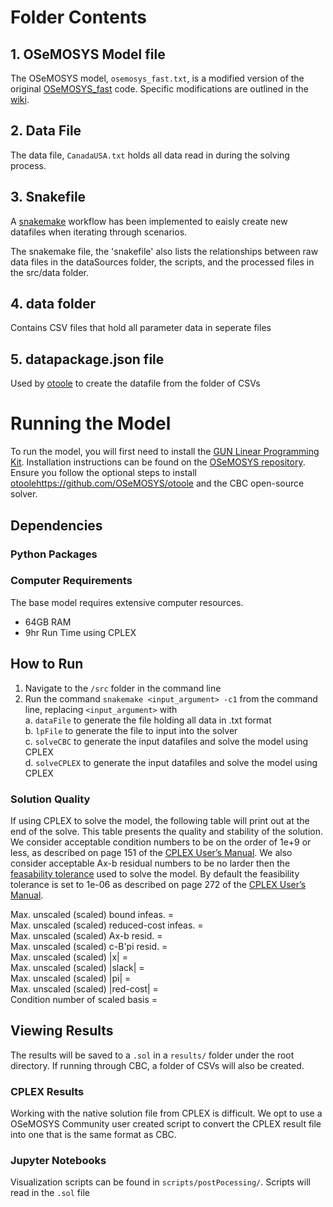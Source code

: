 # Folder Contents

## 1. OSeMOSYS Model file 
The OSeMOSYS model, `osemosys_fast.txt`, is a modified version of the original [OSeMOSYS_fast](https://github.com/OSeMOSYS/OSeMOSYS_GNU_MathProg/tree/master/src#installation) code. Specific modifications are outlined in the [wiki](https://github.com/DeltaE/Canada-U.S.-ElecTrade/wiki). 

## 2. Data File 
The data file, `CanadaUSA.txt` holds all data read in during the solving process. 

## 3. Snakefile
A [snakemake](https://snakemake.readthedocs.io/en/stable/) workflow has been implemented to eaisly create new datafiles when iterating through scenarios.

The snakemake file, the 'snakefile' also lists the relationships between raw data files in the dataSources folder, the scripts, and the processed files in the src/data folder.

## 4. data folder 
Contains CSV files that hold all parameter data in seperate files 

## 5. datapackage.json file 
Used by [otoole](https://github.com/OSeMOSYS/otoole) to create the datafile from the folder of CSVs

# Running the Model
To run the model, you will first need to install the [GUN Linear Programming Kit](https://www.gnu.org/software/glpk/). Installation instructions can be found on the [OSeMOSYS repository](https://github.com/OSeMOSYS/OSeMOSYS_GNU_MathProg/tree/master/src#installation). Ensure you follow the optional steps to install [otoole]()https://github.com/OSeMOSYS/otoole and the CBC open-source solver. 

## Dependencies 
### Python Packages 


### Computer Requirements
The base model requires extensive computer resources. 
- 64GB RAM 
- 9hr Run Time using CPLEX 

## How to Run 
1. Navigate to the `/src` folder in the command line 
2. Run the command `snakemake <input_argument> -c1` from the command line, replacing `<input_argument>` with  
a.  `dataFile` to generate the file holding all data in .txt format  
b.  `lpFile` to generate the file to input into the solver  
c.  `solveCBC` to generate the input datafiles and solve the model using CPLEX  
d. `solveCPLEX` to generate the input datafiles and solve the model using CPLEX

### Solution Quality 
If using CPLEX to solve the model, the following table will print out at the end of the solve. This table presents the quality and stability of the solution. We consider acceptable condition numbers to be on the order of 1e+9 or less, as described on page 151 of the [CPLEX User’s Manual](https://perso.ensta-paris.fr/~diam/ro/online/cplex/cplex1271_pdfs/usrcplex.pdf). We also consider acceptable Ax-b residual numbers to be no larder then the [feasability tolerance](http://www-eio.upc.edu/lceio/manuals/cplex-11/html/refparameterscplex/refparameterscplex47.html) used to solve the model. By default the feasibility tolerance is set to 1e-06 as described on page 272 of the [CPLEX User’s Manual](https://perso.ensta-paris.fr/~diam/ro/online/cplex/cplex1271_pdfs/usrcplex.pdf). 

Max. unscaled (scaled) bound infeas.        =  
Max. unscaled (scaled) reduced-cost infeas. =  
Max. unscaled (scaled) Ax-b resid.          =  
Max. unscaled (scaled) c-B'pi resid.        =  
Max. unscaled (scaled) |x|                  =  
Max. unscaled (scaled) |slack|              =  
Max. unscaled (scaled) |pi|                 =  
Max. unscaled (scaled) |red-cost|           =  
Condition number of scaled basis            =  

## Viewing Results 
The results will be saved to a `.sol` in a `results/` folder under the root directory. If running through CBC, a folder of CSVs will also be created.

### CPLEX Results
Working with the native solution file from CPLEX is difficult. We opt to use a OSeMOSYS Community user created script to convert the CPLEX result file into one that is the same format as CBC. 

### Jupyter Notebooks 
Visualization scripts can be found in `scripts/postPocessing/`. Scripts will read in the `.sol` file 